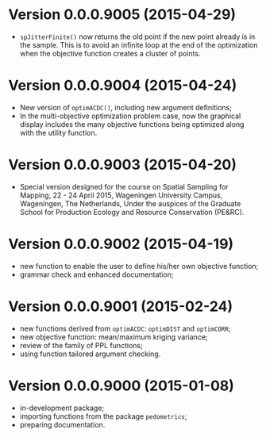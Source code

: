 # Version 0.0.0.9005 (2015-04-29)

* `spJitterFinite()` now returns the old point if the new point already is in
the sample. This is to avoid an infinite loop at the end of the optimization
when the objective function creates a cluster of points.

# Version 0.0.0.9004 (2015-04-24)

* New version of `optimACDC()`, including new argument definitions;
* In the multi-objective optimization problem case, now the graphical display 
includes the many objective functions being optimized along with the utility
function.

# Version 0.0.0.9003 (2015-04-20)

* Special version designed for the course on Spatial Sampling for Mapping, 
22 - 24 April 2015, Wageningen University Campus, Wageningen, The Netherlands,
Under the auspices of the Graduate School for Production Ecology and Resource 
Conservation (PE&RC).

# Version 0.0.0.9002 (2015-04-19)

* new function to enable the user to define his/her own objective function;
* grammar check and enhanced documentation;

# Version 0.0.0.9001 (2015-02-24)

* new functions derived from `optimACDC`: `optimDIST` and `optimCORR`;
* new objective function: mean/maximum kriging variance;
* review of the family of PPL functions;
* using function tailored argument checking.

# Version 0.0.0.9000 (2015-01-08)

* in-development package;
* importing functions from the package `pedometrics`;
* preparing documentation.
